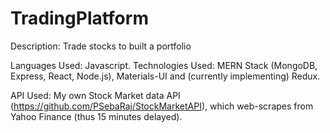 # TradingPlatform

Description: Trade stocks to built a portfolio

Languages Used: Javascript.
Technologies Used: MERN Stack (MongoDB, Express, React, Node.js), Materials-UI and (currently implementing) Redux.

API Used: My own Stock Market data API (https://github.com/PSebaRaj/StockMarketAPI), which web-scrapes from Yahoo Finance (thus 15 minutes delayed).
